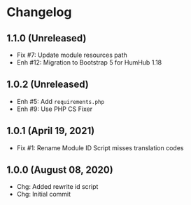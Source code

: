 Changelog
=========

1.1.0 (Unreleased)
----------------------
- Fix #7: Update module resources path
- Enh #12: Migration to Bootstrap 5 for HumHub 1.18

1.0.2 (Unreleased)
----------------------
- Enh #5: Add `requirements.php`
- Enh #9: Use PHP CS Fixer

1.0.1 (April 19, 2021)
----------------------
- Fix #1: Rename Module ID Script misses translation codes

1.0.0 (August 08, 2020)
-------------------------
- Chg: Added rewrite id script
- Chg: Initial commit
